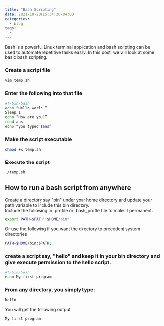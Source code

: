 ```yaml
---
title: "Bash Scripting"
date: 2021-10-20T15:34:30-04:00
categories:
  - blog
tags:
  - 
---
```

Bash is a powerful Linux terminal application and bash scripting can be used to automate repetitive tasks easily. In this post, we will look at some basic bash scripting.

### Create a script file
```bash
vim temp.sh
```

### Enter the following into that file
```bash
#!/bin/bash
echo “Hello world…”
Sleep 1
echo “How are you?”
read ans
echo “you typed $ans”
```
### Make the script executable
```bash
chmod +x temp.sh
```

### Execute the script
```bash
./temp.sh
```

## How to run a bash script from anywhere
Create a directory say "bin" under your home directory and update your path variable to include this bin directory.  
Include the following in .profile or .bash_profle file to make it permanent.  
```bash
export PATH=$PATH":$HOME/bin"
```
Or use the following if you want the directory to precedent system directories
```bash
PATH=$HOME/bin:$PATH;
```
### create a script say, "hello" and keep it in your bin directory and give execute permission to the hello script.

```bash
#!/bin/bash
echo My first program
```

### From any directory, you simply type:
```bash
hello
```
You will get the following output
```bash
My first program
```